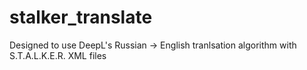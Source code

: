 # stalker_translate
Designed to use DeepL's Russian -> English tranlsation algorithm with S.T.A.L.K.E.R. XML files
